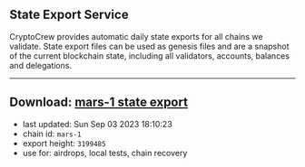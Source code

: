## State Export Service
CryptoCrew provides automatic daily state exports for all chains we validate. State export files can be used as genesis files and are a snapshot of the current blockchain state, including all validators, accounts, balances and delegations.

---
**Download: [mars-1 state export](https://dl.ccvalidators.com/SERVICE/mars/mars-1_export_3199485.json)**
---

- last updated: Sun Sep 03 2023 18:10:23
- chain id: `mars-1`
- export height: `3199485`
- use for: airdrops, local tests, chain recovery

